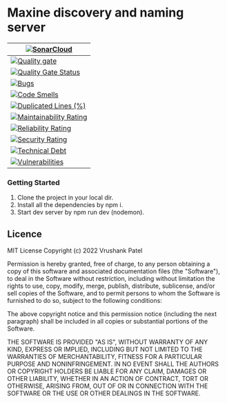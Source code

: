 # Maxine discovery and naming server

|[![SonarCloud](https://sonarcloud.io/images/project_badges/sonarcloud-black.svg)](https://sonarcloud.io/summary/new_code?id=VrushankPatel_Gargantua-Maxine-Server)|
|------------ |
|[![Quality gate](https://sonarcloud.io/api/project_badges/quality_gate?project=VrushankPatel_Gargantua-Maxine-Server)](https://sonarcloud.io/summary/new_code?id=VrushankPatel_Gargantua-Maxine-Server)|
|[![Quality Gate Status](https://sonarcloud.io/api/project_badges/measure?project=VrushankPatel_Gargantua-Maxine-Server&metric=alert_status)](https://sonarcloud.io/summary/new_code?id=VrushankPatel_Gargantua-Maxine-Server)|
|[![Bugs](https://sonarcloud.io/api/project_badges/measure?project=VrushankPatel_Gargantua-Maxine-Server&metric=bugs)](https://sonarcloud.io/summary/new_code?id=VrushankPatel_Gargantua-Maxine-Server)|
|[![Code Smells](https://sonarcloud.io/api/project_badges/measure?project=VrushankPatel_Gargantua-Maxine-Server&metric=code_smells)](https://sonarcloud.io/summary/new_code?id=VrushankPatel_Gargantua-Maxine-Server)|
|[![Duplicated Lines (%)](https://sonarcloud.io/api/project_badges/measure?project=VrushankPatel_Gargantua-Maxine-Server&metric=duplicated_lines_density)](https://sonarcloud.io/summary/new_code?id=VrushankPatel_Gargantua-Maxine-Server)|
|[![Maintainability Rating](https://sonarcloud.io/api/project_badges/measure?project=VrushankPatel_Gargantua-Maxine-Server&metric=sqale_rating)](https://sonarcloud.io/summary/new_code?id=VrushankPatel_Gargantua-Maxine-Server)|
|[![Reliability Rating](https://sonarcloud.io/api/project_badges/measure?project=VrushankPatel_Gargantua-Maxine-Server&metric=reliability_rating)](https://sonarcloud.io/summary/new_code?id=VrushankPatel_Gargantua-Maxine-Server)|
|[![Security Rating](https://sonarcloud.io/api/project_badges/measure?project=VrushankPatel_Gargantua-Maxine-Server&metric=security_rating)](https://sonarcloud.io/summary/new_code?id=VrushankPatel_Gargantua-Maxine-Server)|
|[![Technical Debt](https://sonarcloud.io/api/project_badges/measure?project=VrushankPatel_Gargantua-Maxine-Server&metric=sqale_index)](https://sonarcloud.io/summary/new_code?id=VrushankPatel_Gargantua-Maxine-Server)|
|[![Vulnerabilities](https://sonarcloud.io/api/project_badges/measure?project=VrushankPatel_Gargantua-Maxine-Server&metric=vulnerabilities)](https://sonarcloud.io/summary/new_code?id=VrushankPatel_Gargantua-Maxine-Server)|

### Getting Started

1. Clone the project in your local dir.
2. Install all the dependencies by npm i.
3. Start dev server by npm run dev (nodemon).

Licence
-------
MIT License Copyright (c) 2022 Vrushank Patel

Permission is hereby granted, free
of charge, to any person obtaining a copy of this software and associated
documentation files (the "Software"), to deal in the Software without
restriction, including without limitation the rights to use, copy, modify, merge,
publish, distribute, sublicense, and/or sell copies of the Software, and to
permit persons to whom the Software is furnished to do so, subject to the
following conditions:

The above copyright notice and this permission notice
(including the next paragraph) shall be included in all copies or substantial
portions of the Software.

THE SOFTWARE IS PROVIDED "AS IS", WITHOUT WARRANTY OF
ANY KIND, EXPRESS OR IMPLIED, INCLUDING BUT NOT LIMITED TO THE WARRANTIES OF
MERCHANTABILITY, FITNESS FOR A PARTICULAR PURPOSE AND NONINFRINGEMENT. IN NO
EVENT SHALL THE AUTHORS OR COPYRIGHT HOLDERS BE LIABLE FOR ANY CLAIM, DAMAGES OR
OTHER LIABILITY, WHETHER IN AN ACTION OF CONTRACT, TORT OR OTHERWISE, ARISING
FROM, OUT OF OR IN CONNECTION WITH THE SOFTWARE OR THE USE OR OTHER DEALINGS IN
THE SOFTWARE.
